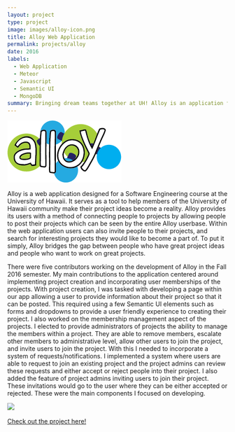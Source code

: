 ```yaml
---
layout: project
type: project
image: images/alloy-icon.png
title: Alloy Web Application
permalink: projects/alloy
date: 2016
labels:
  - Web Application
  - Meteor
  - Javascript
  - Semantic UI
  - MongoDB
summary: Bringing dream teams together at UH! Alloy is an application for matching the right people to the right projects.
---
```


<img class="ui medium right floated rounded image" src="../images/alloy-wordmark.png">

Alloy is a web application designed for a Software Engineering course at the University of Hawaii. It serves as a tool to help members of the University of Hawaii community make their project ideas become a reality. Alloy provides its users with a method of connecting people to projects by allowing people to post their projects which can be seen by the entire Alloy userbase. Within the web application users can also invite people to their projects, and search for interesting projects they would like to become a part of. To put it simply, Alloy bridges the gap between people who have great project ideas and people who want to work on great projects.

There were five contributors working on the development of Alloy in the Fall 2016 semester. My main contributions to the application centered around implementing project creation and incorporating user memberships of the projects. With project creation, I was tasked with developing a page within our app allowing a user to provide information about their project so that it can be posted. This required using a few Semantic UI elements such as forms and dropdowns to provide a user friendly experience to creating their project. I also worked on the membership management aspect of the projects. I elected to provide administrators of projects the ability to manage the members within a project. They are able to remove members, escalate other members to administrative level, allow other users to join the project, and invite users to join the project. With this I needed to incorporate a system of requests/notifications. I implemented a system where users are able to request to join an existing project and the project admins can review these requests and either accept or reject people into their project. I also added the feature of project admins inviting users to join their project. These invitations would go to the user where they can be either accepted or rejected. These were the main components I focused on developing.

<img class="ui large right floated rounded image" src="../images/project-profile-final.png">

[Check out the project here!](https://alloyteams.github.io/)
